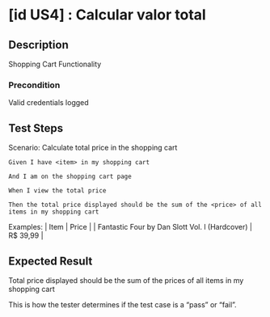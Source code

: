# [id US4] : Calcular valor total

## Description

Shopping Cart Functionality

### Precondition

Valid credentials logged

## Test Steps

Scenario: Calculate total price in the shopping cart

    Given I have <item> in my shopping cart

    And I am on the shopping cart page

    When I view the total price

    Then the total price displayed should be the sum of the <price> of all items in my shopping cart
    
  Examples:
        | Item         | Price |
        | Fantastic Four by Dan Slott Vol. l (Hardcover)      | R$ 39,99   |
  

  
    

## Expected Result

Total price displayed should be the sum of the prices of all items in my shopping cart

This is how the tester determines if the test case is a “pass” or “fail”.


